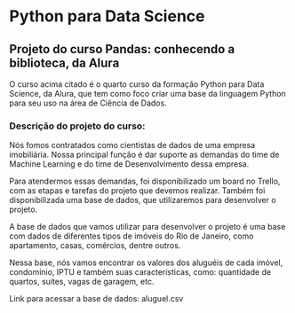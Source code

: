 # Python para Data Science

## Projeto do curso Pandas: conhecendo a biblioteca, da Alura


O curso acima citado é o quarto curso da formação Python para Data Science, da Alura, que tem como foco criar uma base da linguagem Python para seu uso na área de Ciência de Dados.


### Descrição do projeto do curso:

Nós fomos contratados como cientistas de dados de uma empresa imobiliária. Nossa principal função é dar suporte as demandas do time de Machine Learning e do time de Desenvolvimento dessa empresa.

Para atendermos essas demandas, foi disponibilizado um board no Trello, com as etapas e tarefas do projeto que devemos realizar. Também foi disponibilizada uma base de dados, que utilizaremos para desenvolver o projeto.

A base de dados que vamos utilizar para desenvolver o projeto é uma base com dados de diferentes tipos de imóveis do Rio de Janeiro, como apartamento, casas, comércios, dentre outros.

Nessa base, nós vamos encontrar os valores dos aluguéis de cada imóvel, condomínio, IPTU e também suas características, como: quantidade de quartos, suítes, vagas de garagem, etc.

Link para acessar a base de dados: aluguel.csv
